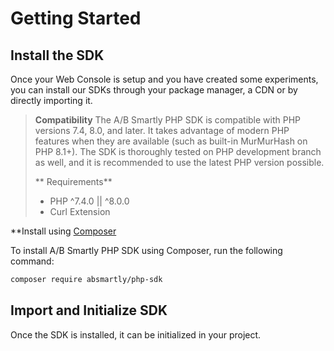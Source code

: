 # Getting Started

## Install the SDK

Once your Web Console is setup and you have created some experiments, you can install our SDKs through your package manager, a CDN or by directly importing it.

> **Compatibility**
> The A/B Smartly PHP SDK is compatible with PHP versions 7.4, 8.0, and later. It takes advantage of modern PHP features
> when they are available (such as built-in MurMurHash on PHP 8.1+). The SDK is thoroughly tested on PHP development branch
> as well, and it is recommended to use the latest PHP version possible.
> 
> ** Requirements**
> - PHP ^7.4.0 || ^8.0.0
> - Curl Extension

**Install using [Composer](https://getcomposer.org)

To install A/B Smartly PHP SDK using Composer, run the following command:

```bash
composer require absmartly/php-sdk
```

## Import and Initialize SDK

Once the SDK is installed, it can be initialized in your project.

```php

```
